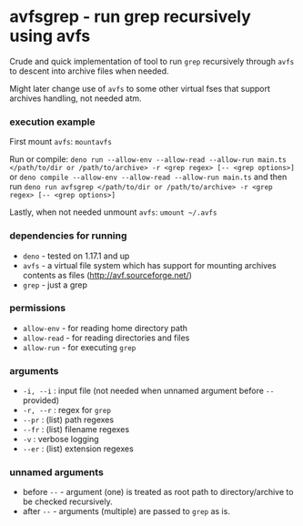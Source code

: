 # avfsgrep - run grep recursively using avfs

Crude and quick implementation of tool to run `grep` recursively through `avfs` to descent into archive files when needed.

Might later change use of `avfs` to some other virtual fses that support archives handling, not needed atm.

### execution example
First mount `avfs`:
```mountavfs```

Run or compile:
```deno run --allow-env --allow-read --allow-run main.ts </path/to/dir or /path/to/archive> -r <grep regex> [-- <grep options>]```
or
```deno compile --allow-env --allow-read --allow-run main.ts```
and then run
```deno run avfsgrep </path/to/dir or /path/to/archive> -r <grep regex> [-- <grep options>]```

Lastly, when not needed unmount `avfs`:
```umount ~/.avfs```

### dependencies for running

- `deno` - tested on 1.17.1 and up
- `avfs` - a virtual file system which has support for mounting archives contents as files (http://avf.sourceforge.net/)
- `grep` - just a grep

### permissions

- `allow-env` - for reading home directory path
- `allow-read` - for reading directories and files
- `allow-run` - for executing `grep`

### arguments

- `-i, --i` : input file (not needed when unnamed argument before `--` provided)
- `-r, --r` : regex for `grep`
- `--pr` : (list) path regexes
- `--fr` : (list) filename regexes
- `-v` : verbose logging
- `--er` : (list) extension regexes

### unnamed arguments

- before `--` - argument (one) is treated as root path to directory/archive to be checked recursively.
- after `--` - arguments (multiple) are passed to `grep` as is.
